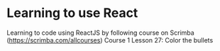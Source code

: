 # Learning to use React


Learning to code using ReactJS by following course on Scrimba (https://scrimba.com/allcourses)
Course 1 Lesson 27: Color the bullets